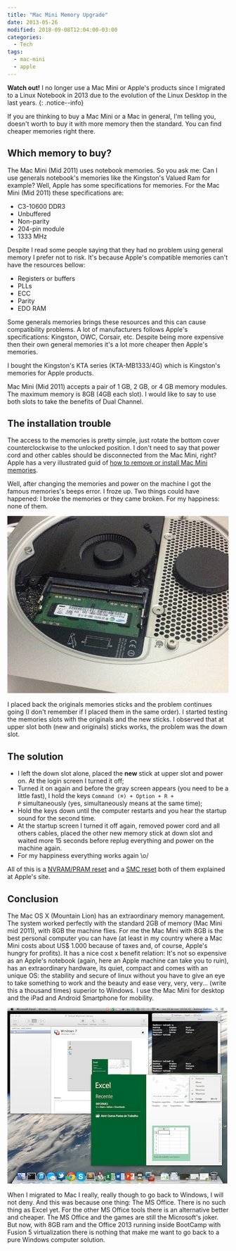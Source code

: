 ```yaml
---
title: "Mac Mini Memory Upgrade"
date: 2013-05-26
modified: 2018-09-08T12:04:00-03:00
categories:
  - Tech
tags:
  - mac-mini
  - apple
---
```


**Watch out!** I no longer use a Mac Mini or Apple's products since I migrated to a Linux Notebook in 2013 due to the evolution of the Linux Desktop in the last years.
{: .notice--info}

If you are thinking to buy a Mac Mini or a Mac in general, I'm telling you, doesn't worth to buy it with more memory then the standard. You can find cheaper memories right there.

## Which memory to buy?
			
The Mac Mini (Mid 2011) uses notebook memories. So you ask me: Can I use generals notebook's memories like the Kingston's Valued Ram for example? Well, Apple has some specifications for memories. For the Mac Mini (Mid 2011) these specifications are:

* C3-10600 DDR3
* Unbuffered
* Non-parity
* 204-pin module
* 1333 MHz

Despite I read some people saying that they had no problem using general memory I prefer not to risk. It's because Apple's compatible memories can't have the resources bellow:

* Registers or buffers
* PLLs
* ECC
* Parity
* EDO RAM

Some generals memories brings these resources and this can cause compatibility problems. A lot of manufacturers follows Apple's specifications: Kingston, OWC, Corsair, etc. Despite being more expensive then their own general memories it's a lot more cheaper then Apple's memories.

I bought the Kingston's KTA series (KTA-MB1333/4G) which is Kingston's memories for Apple products.

Mac Mini (Mid 2011) accepts a pair of 1 GB, 2 GB, or 4 GB memory modules. The maximum memory is 8GB (4GB each slot). I would like to say to use both slots to take the benefits of Dual Channel.

## The installation trouble

The access to the memories is pretty simple, just rotate the bottom cover counterclockwise to the unlocked position. I don't need to say that power cord and other cables should be disconnected from the Mac Mini, right? Apple has a very illustrated guid of [how to remove or install Mac Mini memories](http://support.apple.com/kb/ht4432).

Well, after changing the memories and power on the machine I got the famous memories's beeps error. I froze up. Two things could have happened: I broke the memories or they came broken. For my happiness: none of them.

![Open Mac Mini](/assets/images/memoria-mac-mini.jpg)

I placed back the originals memories sticks and the problem continues going (I don't remember if I placed them in the same order). I started testing the memories slots with the originals and the new sticks. I observed that at upper slot both (new and originals) sticks works, the problem was the down slot.

## The solution

* I left the down slot alone, placed the **new** stick at upper slot and power on. At the login screen I turned it off;
* Turned it on again and before the gray screen appears (you need to be a little fast), I hold the keys <code>Command (⌘) + Option + R + P</code> simultaneously (yes, simultaneously means at the same time);
* Hold the keys down until the computer restarts and you hear the startup sound for the second time.
* At the startup screen I turned it off again, removed power cord and all others cables, placed the other new memory stick at down slot and waited more 15 seconds before replug everything and power on the machine again.
* For my happiness everything works again \o/

All of this is a [NVRAM/PRAM reset](http://support.apple.com/kb/HT1379) and a [SMC reset](http://support.apple.com/kb/HT3964) both of them explained at Apple's site.

## Conclusion

The Mac OS X (Mountain Lion) has an extraordinary memory management. The system worked perfectly with the standard 2GB of memory (Mac Mini mid 2011), with 8GB the machine flies. For me the Mac Mini with 8GB is the best personal computer you can have (at least in my country where a Mac Mini costs about US$ 1.000 because of taxes and, of course, Apple's hungry for profits). It has a nice cost x benefit relation: It's not so expensive as an Apple's notebook (again, here an Apple machine can take you to ruin), has an extraordinary hardware, its quiet, compact and comes with an unique OS: the stability and secure of linux without you have to give an eye to take something to work and the beauty and ease very, very, very... (write this a thousand times) superior to Windows. I use the Mac Mini for desktop and the iPad and Android Smartphone for mobility.

![Mac Mini Fusion 5](/assets/images/excel-fusion.jpg)

When I migrated to Mac I really, really though to go back to Windows, I will not deny. And this was because one thing: The MS Office. There is no such thing as Excel yet. For the other MS Office tools there is an alternative better and cheaper. The MS Office and the games are still the Microsoft's joker. But now, with 8GB ram and the Office 2013 running inside BootCamp with Fusion 5 virtualization there is nothing that make me want to go back to a pure Windows computer solution.
